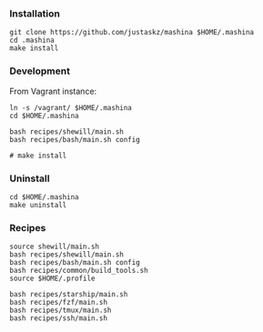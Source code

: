 ### Installation
```
git clone https://github.com/justaskz/mashina $HOME/.mashina
cd .mashina
make install
```

### Development
From Vagrant instance:
```
ln -s /vagrant/ $HOME/.mashina
cd $HOME/.mashina

bash recipes/shewill/main.sh
bash recipes/bash/main.sh config

# make install
```

### Uninstall
```
cd $HOME/.mashina
make uninstall
```

### Recipes
```
source shewill/main.sh
bash recipes/shewill/main.sh
bash recipes/bash/main.sh config
bash recipes/common/build_tools.sh
source $HOME/.profile

bash recipes/starship/main.sh
bash recipes/fzf/main.sh
bash recipes/tmux/main.sh
bash recipes/ssh/main.sh
```
